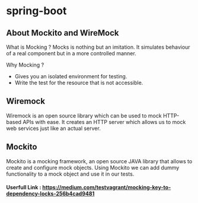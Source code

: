 # spring-boot

## About Mockito and WireMock
What is Mocking ?
Mocks is nothing but an imitation. It simulates behaviour of a real component but in a more controlled manner.

Why Mocking ?
- Gives you an isolated environment for testing.
- Write the test for the resource that is not accessible.

## Wiremock
Wiremock is an open source library which can be used to mock HTTP-based APIs with ease. It creates an HTTP server which allows us to mock web services just like an actual server.

## Mockito 
Mockito is a mocking framework, an open source JAVA library that allows to create and configure mock objects. Using Mockito we can add dummy functionality to a mock object and use it in our tests.

#### Userfull Link : https://medium.com/testvagrant/mocking-key-to-dependency-locks-256b4cad9481
